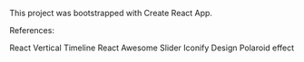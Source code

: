 This project was bootstrapped with Create React App.


References:

React Vertical Timeline
React Awesome Slider
Iconify Design
Polaroid effect
